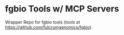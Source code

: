 # fgbio Tools w/ MCP Servers

Wrapper Repo for fgbio tools (tools at https://github.com/fulcrumgenomics/fgbio).
